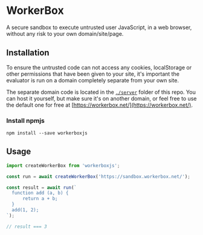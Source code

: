 # WorkerBox
A secure sandbox to execute untrusted user JavaScript, in a web browser, without any risk to your own domain/site/page.

## Installation
To ensure the untrusted code can not access any cookies, localStorage or other permissions that have been given to your site, it's important the evaluator is run on a domain completely separate from your own site.

The separate domain code is located in the [`./server`](./server) folder of this repo. You can host it yourself, but make sure it's on another domain, or feel free to use the default one for free at [https://workerbox.net/](https://workerbox.net/).

### Install npmjs
```
npm install --save workerboxjs
```

## Usage
```javascript
import createWorkerBox from 'workerboxjs';

const run = await createWorkerBox('https://sandbox.workerbox.net/');

const result = await run(`
  function add (a, b) {
      return a + b;
  }
  add(1, 2);
`);

// result === 3
```
